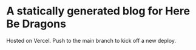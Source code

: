 # A statically generated blog for Here Be Dragons

Hosted on Vercel. Push to the main branch to kick off a new deploy.
